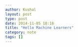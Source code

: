 ```yaml
---
author: Kushal
layout: post
type: post
date: 2014-11-05 18:18
title: "Hello Machine Learners"
category: note
tags: []
---
```



